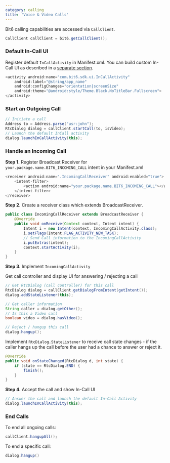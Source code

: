 ```yaml
---
category: calling
title: 'Voice & Video Calls'
---
```


Bit6 calling capabilities are accessed via `CallClient`.

```java
CallClient callClient = bit6.getCallClient();
```

### Default In-Call UI

Register default `InCallActivity` in Manifest.xml. You can build custom In-Call UI as described in a [separate section](#calling-ui).

```java
<activity android:name="com.bit6.sdk.ui.InCallActivity"
    android:label="@string/app_name"
    android:configChanges="orientation|screenSize"
    android:theme="@android:style/Theme.Black.NoTitleBar.Fullscreen">
</activity>
```

### Start an Outgoing Call

```java
// Initiate a call
Address to = Address.parse("usr:john");
RtcDialog dialog = callClient.startCall(to, isVideo);
// Launch the default InCall activity
dialog.launchInCallActivity(this);
```


### Handle an Incoming Call

**Step 1.** Register Broadcast Receiver for `your.package.name.BIT6_INCOMING_CALL` intent in your Manifest.xml

```java
<receiver android:name=".IncomingCallReceiver" android:enabled="true">
    <intent-filter>
        <action android:name="your.package.name.BIT6_INCOMING_CALL"></action>
    </intent-filter>
</receiver>
```

**Step 2.** Create a receiver class which extends BroadcastReceiver.

```java
public class IncomingCallReceiver extends BroadcastReceiver {
    @Override
    public void onReceive(Context context, Intent intent) {
        Intent i = new Intent(context, IncomingCallActivity.class);
        i.setFlags(Intent.FLAG_ACTIVITY_NEW_TASK);
        // Send Call information to the IncomingCallActivity
        i.putExtras(intent);
        context.startActivity(i);
    }
}
```


**Step 3.** Implement `IncomingCallActivity`

Get call controller and display UI for answering / rejecting a call

```java
// Get RtcDialog (call controller) for this call
RtcDialog dialog = callClient.getDialogFromIntent(getIntent());
dialog.addStateListener(this);

// Get caller information
String caller = dialog.getOther();
// Is this a Video call
boolean video = dialog.hasVideo();

// Reject / hangup this call
dialog.hangup();
```

Implement `RtcDialog.StateListener` to receive call state changes - if the caller hangs up the call before the user had a chance to answer or reject it.

```java
@Override
public void onStateChanged(RtcDialog d, int state) {
    if (state == RtcDialog.END) {
        finish();
    }
}

```

**Step 4.** Accept the call and show In-Call UI

```java
// Answer the call and launch the default In-Call Activity
dialog.launchInCallActivity(this);
```

### End Calls

To end all ongoing calls:

```java
callClient.hangupAll();
```

To end a specific call:

```java
dialog.hangup()
```


